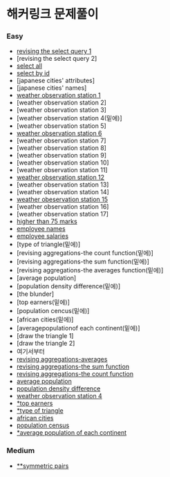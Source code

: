 해커링크 문제풀이
===
### Easy 
- [revising the select query 1](https://github.com/vive0508/TIL/blob/main/SQL/HackerRank/revising%20the%20select%20query%201.md)   
- [revising the select query 2]
- [select all](https://github.com/vive0508/TIL/blob/main/SQL/HackerRank/select%20all.md)   
- [select by id](https://github.com/vive0508/TIL/blob/main/SQL/HackerRank/select%20by%20id.md) 
- [japanese cities' attributes]    
- [japanese cities' names]    
- [weather observation station 1](https://github.com/vive0508/TIL/blob/main/SQL/HackerRank/weather%20observation%20station%201.md)   
- [weather observation station 2] 
- [weather observation station 3]   
- [weather observation station 4(밑에)]   
- [weather observation station 5]   
- [weather observation station 6](https://github.com/vive0508/TIL/blob/main/SQL/HackerRank/weather%20observation%20station%206.md)   
- [weather observation station 7]  
- [weather observation station 8]   
- [weather observation station 9]   
- [weather observation station 10]   
- [weather observation station 11]   
- [weather observation station 12](https://github.com/vive0508/TIL/blob/main/SQL/HackerRank/weather%20observation%20station%2012.md)   
- [weather observation station 13] 
- [weather observation station 14] 
- [weather obeservation station 15](https://github.com/vive0508/TIL/blob/main/SQL/HackerRank/weather%20observation%20station%2015.md) 
- [weather observation station 16]   
- [weather observation station 17]   
- [higher than 75 marks](https://github.com/vive0508/TIL/blob/main/SQL/HackerRank/higher%20than%2075%20marks.md)    
- [employee names](https://github.com/vive0508/TIL/blob/main/SQL/HackerRank/employee%20names.md)   
- [employee salaries](https://github.com/vive0508/TIL/blob/main/SQL/HackerRank/employee%20salaries.md)   
- [type of triangle(밑에)]   
- [revising aggregations-the count function(밑에)]   
- [revising aggregations-the sum function(밑에)]   
- [revising aggregations-the averages function(밑에)]   
- [average population]   
- [population density difference(밑에)]
- [the blunder]   
- [top earners(밑에)]
- [population cencus(밑에)]   
- [african cities(밑에)]   
- [averagepopulationof each continent(밑에)]   
- [draw the triangle 1]   
- [draw the triangle 2]   
- 여기서부터
- [revising aggregations-averages](https://github.com/vive0508/TIL/blob/main/SQL/HackerRank/revising%20aggregations-average.md) 
- [revising aggregations-the sum function](https://github.com/vive0508/TIL/blob/main/SQL/HackerRank/revising%20aggregations-the%20sum%20function.md)   
- [revising aggregations-the count function](https://github.com/vive0508/TIL/blob/main/SQL/HackerRank/revising%20aggregations-the%20count%20function.md)   
- [average population](https://github.com/vive0508/TIL/blob/main/SQL/HackerRank/average%20population.md)   
- [population density difference](https://github.com/vive0508/TIL/blob/main/SQL/HackerRank/population%20density%20difference.md)   
- [weather observation station 4](https://github.com/vive0508/TIL/blob/main/SQL/HackerRank/weather%20observation%20station%204.md)   
- [\*top earners](https://github.com/vive0508/TIL/blob/main/SQL/HackerRank/top%20earners.md)
- [\*type of triangle](https://github.com/vive0508/TIL/blob/main/SQL/HackerRank/type%20of%20triangle.md)
- [african cities](https://github.com/vive0508/TIL/blob/main/SQL/HackerRank/african%20cities.md)   
- [population census](https://github.com/vive0508/TIL/blob/main/SQL/HackerRank/population%20census.md) 
- [\*average population of each continent](https://github.com/vive0508/TIL/blob/main/SQL/HackerRank/average%20population%20of%20each%20continent.md)

### Medium
- [\**symmetric pairs](https://github.com/vive0508/TIL/blob/main/SQL/HackerRank/symmetric%20pairs.md)
